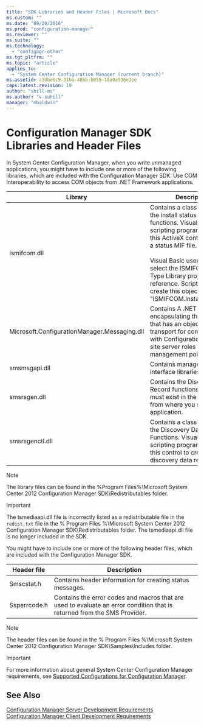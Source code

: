 ```yaml
---
title: "SDK Libraries and Header Files | Microsoft Docs"
ms.custom: ""
ms.date: "09/20/2016"
ms.prod: "configuration-manager"
ms.reviewer: ""
ms.suite: ""
ms.technology:
  - "configmgr-other"
ms.tgt_pltfrm: ""
ms.topic: "article"
applies_to:
  - "System Center Configuration Manager (current branch)"
ms.assetid: c3dbe6c9-31ba-48bb-b055-18a0a536e3ee
caps.latest.revision: 19
author: "shill-ms"
ms.author: "v-suhill"
manager: "mbaldwin"
---
```

# Configuration Manager SDK Libraries and Header Files
In System Center Configuration Manager, when you write unmanaged applications, you might have to include one or more of the following libraries, which are included with the Configuration Manager SDK. Use COM Interoperability to access COM objects from .NET Framework applications.  

|Library|Description|  
|-------------|-----------------|  
|ismifcom.dll|Contains a class wrapper for the install status MIF functions. Visual Basic and scripting programmers use this ActiveX control to create a status MIF file.<br /><br /> Visual Basic users must select the ISMIFCOM 1.0 Type Library project reference. Scripting users create this object by using "ISMIFCOM.InstallStatusMIF".|  
|Microsoft.ConfigurationManager.Messaging.dll|Contains A .NET assembly encapsulating the client SDK that has an object model and transport for communicating with Configuration Manager site server roles such as the management point.|  
|smsmsgapi.dll|Contains management point interface libraries.|  
|smsrsgen.dll|Contains the Discovery Data Record functions. This DLL must exist in the directory from where you start your application.|  
|smsrsgenctl.dll|Contains a class wrapper for the Discovery Data Record Functions. Visual Basic and scripting programmers use this control to create discovery data records.|  

> [!NOTE]
>  The library files can be found in the %Program Files%\Microsoft System Center 2012 Configuration Manager SDK\Redistributables folder.  

> [!IMPORTANT]
>  The tsmediaapi.dll file is incorrectly listed as a redistributable file in the `redist.txt` file in the % Program Files %\Microsoft System Center 2012 Configuration Manager SDK\Redistributables folder. The tsmediaapi.dll file is no longer included in the SDK.  

 You might have to include one or more of the following header files, which are included with the Configuration Manager SDK.  

|Header file|Description|  
|-----------------|-----------------|  
|Smscstat.h|Contains header information for creating status messages.|  
|Ssperrcode.h|Contains the error codes and macros that are used to evaluate an error condition that is returned from the SMS Provider.|  

> [!NOTE]
>  The header files can be found in the % Program Files %\Microsoft System Center 2012 Configuration Manager SDK\Samples\Includes folder.  

> [!IMPORTANT]
>  For more information about general System Center Configuration Manager requirements, see [Supported Configurations for Configuration Manager](http://go.microsoft.com/fwlink/p/?LinkId=248211).  

## See Also  
 [Configuration Manager Server Development Requirements](../../../develop/core/reqs/server-development-requirements.md)   
 [Configuration Manager Client Development Requirements](../../../develop/core/reqs/client-development-requirements.md)
